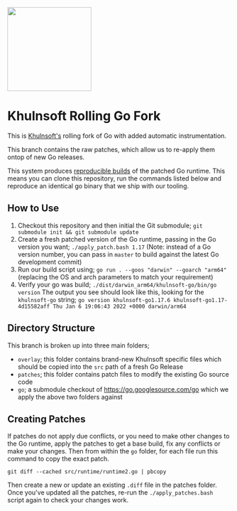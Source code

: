   <a href="https://khulnsoft.com" alt="khulnsoft"><img width="189px" src="https://khulnsoft.com/assets/img/logo.svg"></a>

# Khulnsoft Rolling Go Fork

This is [Khulnsoft's](https://github.com/khulnsoftdev/khulnsoft) rolling fork of Go with added automatic instrumentation.

This branch contains the raw patches, which allow us to re-apply them ontop of new Go releases.

This system produces [reproducible builds](https://reproducible-builds.org/) of the patched Go runtime. This means you can clone this repository, run the commands listed below and reproduce an identical go binary that we ship with our tooling.

## How to Use

1. Checkout this repository and then initial the Git submodule; `git submodule init && git submodule update`
2. Create a fresh patched version of the Go runtime, passing in the Go version you want;  `./apply_patch.bash 1.17`
   (Note: instead of a Go version number, you can pass in `master` to build against the latest Go development commit)
3. Run our build script using; `go run . --goos "darwin" --goarch "arm64"`
   (replacing the OS and arch parameters to match your requirement)
4. Verify your go was build; `./dist/darwin_arm64/khulnsoft-go/bin/go version`
    The output you see should look like this, looking for the `khulnsoft-go` string;
   `go version khulnsoft-go1.17.6 khulnsoft-go1.17-4d15582aff Thu Jan 6 19:06:43 2022 +0000 darwin/arm64`

## Directory Structure

This branch is broken up into three main folders;
- `overlay`; this folder contains brand-new Khulnsoft specific files which should be copied into the `src` path of a fresh Go Release
- `patches`; this folder contains patch files to modify the existing Go source code
- `go`; a submodule checkout of https://go.googlesource.com/go which we apply the above two folders against 

## Creating Patches

If patches do not apply due conflicts, or you need to make other changes to the Go runtime, apply the patches to get a
base build, fix any conflicts or make your changes. Then from within the `go` folder, for each file run this command to
copy the exact patch.

```
git diff --cached src/runtime/runtime2.go | pbcopy
```

Then create a new or update an existing `.diff` file in the patches folder. Once you've updated all the patches, re-run
the `./apply_patches.bash` script again to check your changes work. 
